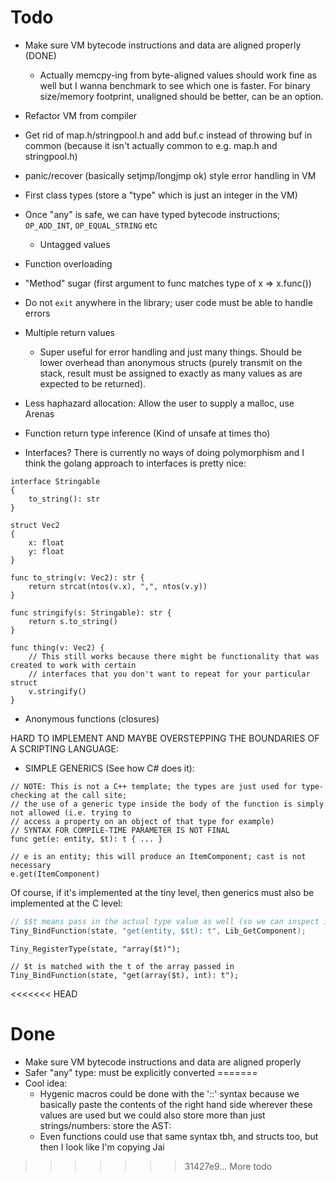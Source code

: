 # Todo
* Make sure VM bytecode instructions and data are aligned properly (DONE)
    - Actually memcpy-ing from byte-aligned values should work fine as well but I wanna
      benchmark to see which one is faster. For binary size/memory footprint, unaligned
      should be better, can be an option.

* Refactor VM from compiler

* Get rid of map.h/stringpool.h and add buf.c instead of throwing buf in common (because it isn't actually common to e.g. map.h and stringpool.h)

* panic/recover (basically setjmp/longjmp ok) style error handling in VM

* First class types (store a "type" which is just an integer in the VM)

* Once "any" is safe, we can have typed bytecode instructions; `OP_ADD_INT`, `OP_EQUAL_STRING` etc
    * Untagged values

* Function overloading

* "Method" sugar (first argument to func matches type of x => x.func())

* Do not `exit` anywhere in the library; user code must be able to handle errors

* Multiple return values
    - Super useful for error handling and just many things. Should be lower overhead
      than anonymous structs (purely transmit on the stack, result must be assigned to exactly as many values as are expected to be returned).

* Less haphazard allocation: Allow the user to supply a malloc, use Arenas

* Function return type inference (Kind of unsafe at times tho)

* Interfaces? There is currently no ways of doing polymorphism and I think the golang approach
  to interfaces is pretty nice:

```
interface Stringable
{
    to_string(): str
}

struct Vec2
{
    x: float
    y: float
}

func to_string(v: Vec2): str {
    return strcat(ntos(v.x), ",", ntos(v.y))
}

func stringify(s: Stringable): str {
    return s.to_string()
}

func thing(v: Vec2) {
    // This still works because there might be functionality that was created to work with certain
    // interfaces that you don't want to repeat for your particular struct
    v.stringify()
}

```

* Anonymous functions (closures)

HARD TO IMPLEMENT AND MAYBE OVERSTEPPING THE BOUNDARIES OF A SCRIPTING LANGUAGE:
* SIMPLE GENERICS (See how C# does it):

```
// NOTE: This is not a C++ template; the types are just used for type-checking at the call site;
// the use of a generic type inside the body of the function is simply not allowed (i.e. trying to
// access a property on an object of that type for example)
// SYNTAX FOR COMPILE-TIME PARAMETER IS NOT FINAL
func get(e: entity, $t): t { ... }

// e is an entity; this will produce an ItemComponent; cast is not necessary
e.get(ItemComponent)
```

Of course, if it's implemented at the tiny level, then generics must also be implemented at the C level:
```c
// $$t means pass in the actual type value as well (so we can inspect it in the C code to get the appropriate component for example)
Tiny_BindFunction(state, "get(entity, $$t): t", Lib_GetComponent);
```

```
Tiny_RegisterType(state, "array($t)");

// $t is matched with the t of the array passed in
Tiny_BindFunction(state, "get(array($t), int): t");
```

<<<<<<< HEAD
# Done
* Make sure VM bytecode instructions and data are aligned properly
* Safer "any" type: must be explicitly converted
=======
* Cool idea:
    - Hygenic macros could be done with the '::' syntax because we basically paste the contents of the right hand side wherever these values are used but we could also store more than just strings/numbers: store the AST:
    - Even functions could use that same syntax tbh, and structs too, but then I look like I'm copying Jai
>>>>>>> 31427e9... More todo
